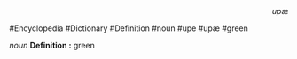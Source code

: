 
<div align="right"><i>upæ</i></div>

#Encyclopedia #Dictionary #Definition #noun #upe #upæ #green

*noun*
**Definition :** green